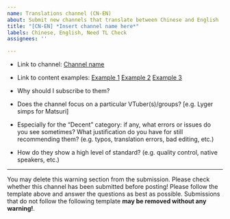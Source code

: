 ```yaml
---
name: Translations channel (CN-EN)
about: Submit new channels that translate between Chinese and English
title: "[CN-EN] *Insert channel name here*"
labels: Chinese, English, Need TL Check
assignees: ''

---
```


- Link to channel:
  [Channel name](url)
  
- Link to content examples:
  [Example 1](url)
  [Example 2](url)
  [Example 3](url)

- Why should I subscribe to them?

- Does the channel focus on a particular VTuber(s)/groups? [e.g. Lyger simps for Matsuri]

- Especially for the “Decent” category: if any, what errors or issues do you see sometimes? What justification do you have for still recommending them?
  (e.g. typos, translation errors, bad editing, etc.)

- How do they show a high level of standard?
  (e.g. quality control, native speakers, etc.)

----
You may delete this warning section from the submission.
Please check whether this channel has been submitted before posting!
Please follow the template above and answer the questions as best as possible. Submissions that do not follow the following template **may be removed without any warning!**.
